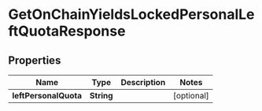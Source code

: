 

# GetOnChainYieldsLockedPersonalLeftQuotaResponse


## Properties

| Name | Type | Description | Notes |
|------------ | ------------- | ------------- | -------------|
|**leftPersonalQuota** | **String** |  |  [optional] |



